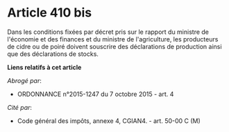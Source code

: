 # Article 410 bis

Dans les conditions fixées par décret pris sur le rapport du ministre de l'économie et des finances et du ministre de
l'agriculture, les producteurs de cidre ou de poiré doivent souscrire des déclarations de production ainsi que des
déclarations de stocks.

**Liens relatifs à cet article**

_Abrogé par_:

  - ORDONNANCE n°2015-1247 du 7 octobre 2015 - art. 4

_Cité par_:

  - Code général des impôts, annexe 4, CGIAN4. - art. 50-00 C (M)
